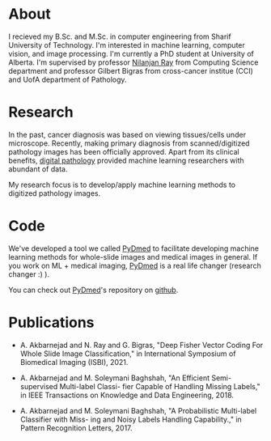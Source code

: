 # About
I recieved my B.Sc. and M.Sc. in computer engineering from Sharif University of Technology.
I'm interested in machine learning, computer vision, and image processing. 
I'm currently a PhD student at University of Alberta.
I'm supervised by
professor [Nilanjan Ray](https://webdocs.cs.ualberta.ca/~nray1/index.html) from Computing Science department
and professor Gilbert Bigras from cross-cancer institue (CCI) and UofA department of Pathology.  

# Research
In the past, cancer diagnosis was based on viewing tissues/cells under microscope.
Recently, making primary diagnosis from scanned/digitized pathology images has been officially approved.
Apart from its clinical benefits, [digital pathology](https://en.wikipedia.org/wiki/Digital_pathology)
provided machine learning researchers with abundant of data.

My research focus is to develop/apply machine learning methods to digitized pathology images.
        

# Code
We've developed a tool we called [PyDmed](https://github.com/amirakbarnejad/PyDmed) 
to facilitate developing machine learning methods for whole-slide images and medical images in general.
If you work on ML + medical imaging, [PyDmed](https://github.com/amirakbarnejad/PyDmed)
is a real life changer (research changer :) ). 

      
You can check out [PyDmed](https://github.com/amirakbarnejad/PyDmed)'s repository on 
[github](https://github.com/amirakbarnejad/PyDmed).

# Publications
* A. Akbarnejad and N. Ray and G. Bigras, 
"Deep Fisher Vector Coding For Whole Slide Image Classification," in
International Symposium of Biomedical Imaging (ISBI), 2021. 

* A. Akbarnejad and M. Soleymani Baghshah, "An Efficient Semi-supervised Multi-label Classi-
fier Capable of Handling Missing Labels," in 
IEEE Transactions on Knowledge and Data Engineering, 2018.

* A. Akbarnejad and M. Soleymani Baghshah, "A Probabilistic Multi-label Classifier with Miss-
ing and Noisy Labels Handling Capability.," in Pattern Recognition Letters, 2017.
